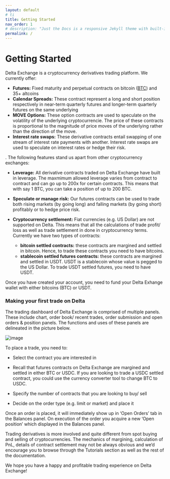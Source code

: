 ```yaml
---
layout: default
# ti
title: Getting Started
nav_order: 1
# description: "Just the Docs is a responsive Jekyll theme with built-in search that is easily customizable and hosted on GitHub Pages."
permalink: /
---
```


# Getting Started

 Delta Exchange is a cryptocurrency derivatives trading platform. We currently offer:
  - **Futures:** Fixed maturity and perpetual contracts on bitcoin ([BTC](https://www.delta.exchange/app/futures/trade/BTC/BTCUSD)) and 35+ altcoins
  - **Calendar Spreads:** These contract represent a long and short position respectively in near-term quarterly futures and longer-term quarterly futures on the same underlying
  - **MOVE Options:** These option contracts are used to speculate on the volatility of the underlying cryptocurrencie. The price of these contracts is proportional to the magnitude of price moves of the underlying rather than the direction of the move.
  - **Interest rate swaps:** These derivative contracts entail swapping of one stream of interest rate payments with another. Interest rate swaps are used to speculate on interest rates or hedge their risk.


  . The following features stand us apart from other cryptocurrency exchanges:

- **Leverage:** All derivative contracts traded on Delta Exchange have built in leverage. The maxmimum allowed leverage varies from contract to contract and can go up to 200x for certain contracts. This means that with say 1 BTC, you can take a position of up to 200 BTC.
    
- **Speculate or manage risk:** Our futures contracts can be used to trade both rising markets (by going long) and falling markets (by going short) profitably or to hedge price risk.
    
- **Cryptocurrency settlement:** Fiat currencies (e.g. US Dollar) are not supported on Delta. This means that all the calculations of trade profit/ loss as well as trade settlement in done in cryptocurrency terms. Currently we have two types of contracts: 
	- **bitcoin settled contracts:** these contracts are margined and settled in bitcoin. Hence, to trade these contracts you need to have bitcoins.
	- **stablecoin settled futures contracts:** these contracts are margined and settled in USDT. USDT is a stablecoin whose value is pegged to the US Dollar. To trade USDT settled futures, you need to have USDT.
    
Once you have created your account, you need to fund your Delta Exhange wallet with either bitcoins (BTC) or USDT. 

 
### **Making your first trade on Delta**

The trading dashboard of Delta Exchange is comprised of multiple panels. These include chart, order book/ recent trades, order submission and open orders & position panels. The functions and uses of these panels are delineated in the picture below.

![image]({{site.baseurl}}/assets/images/LandingPage.jpg "Delta Exchange Trading Terminal")

To place a trade, you need to:

-   Select the contract you are interested in

-   Recall that futures contracts on Delta Exchange are margined and settled in either BTC or USDC. If you are looking to trade a USDC settled contract, you could use the currency converter tool to change BTC to USDC.
    
-   Specify the number of contracts that you are looking to buy/ sell
    
-   Decide on the order type (e.g. limit or market) and place it

 Once an order is placed, it will immediately show up in ‘Open Orders’ tab in the Balances panel. On execution of the order you acquire a new ‘Open position’ which displayed in the Balances panel.

 Trading derivatives is more involved and quite different from spot buying and selling of cryptocurrencies. The mechanics of margining, calculation of PnL, details of contract settlement may not be always obvious and we’d encourage you to browse through the Tutorials section as well as the rest of the documentation.

  We hope you have a happy and profitable trading experience on Delta Exchange!